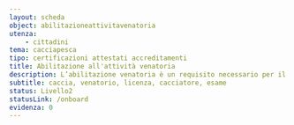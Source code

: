 ```yaml
---
layout: scheda
object: abilitazioneattivitavenatoria
utenza:
    - cittadini
tema: cacciapesca
tipo: certificazioni attestati accreditamenti
title: Abilitazione all'attività venatoria
description: L’abilitazione venatoria è un requisito necessario per il rilascio della licenza di caccia
subtitle: caccia, venatorio, licenza, cacciatore, esame
status: Livello2
statusLink: /onboard
evidenza: 0
---
```

